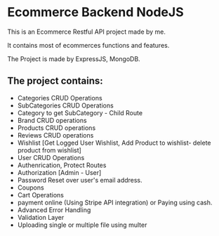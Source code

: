 
# Ecommerce Backend NodeJS

This is an Ecommerce Restful API project made by me.

It contains most of ecommerces functions and features.

The Project is made by ExpressJS, MongoDB.












## The project contains:

 - Categories CRUD Operations 
 - SubCategories CRUD Operations 
 - Category to get SubCategory - Child Route
 - Brand CRUD operations
 - Products CRUD operations 
 - Reviews CRUD operations
 - Wishlist [Get Logged User Wishlist, Add Product to wishlist- delete product from wishlist]
 - User CRUD Operations 
 - Authenrication, Protect Routes
 - Authorization [Admin - User]
 - Password Reset over user's email address.
 - Coupons
 - Cart Operations
 - payment online (Using Stripe API integration) or Paying using cash.
 - Advanced Error Handling
 - Validation Layer
 - Uploading single or multiple file using multer


 


